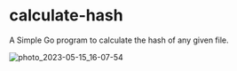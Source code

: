# calculate-hash
A Simple Go program to calculate the hash of any given file.

![photo_2023-05-15_16-07-54](https://github.com/DyNaam1c/calculate-hash/assets/133466254/deeff75d-c052-453b-97d6-db5477a3049f)
